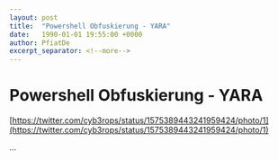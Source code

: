 ```yaml
---
layout: post
title:  "Powershell Obfuskierung - YARA"
date:   1990-01-01 19:55:00 +0000
author: PfiatDe
excerpt_separator: <!--more-->
---
```


# Powershell Obfuskierung - YARA
[https://twitter.com/cyb3rops/status/1575389443241959424/photo/1](https://twitter.com/cyb3rops/status/1575389443241959424/photo/1)

...
<!--more-->
